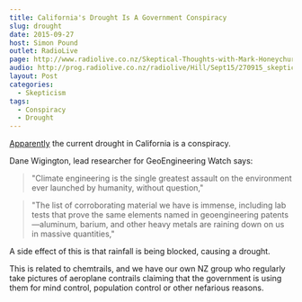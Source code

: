 ```yaml
---
title: California's Drought Is A Government Conspiracy
slug: drought
date: 2015-09-27
host: Simon Pound
outlet: RadioLive
page: http://www.radiolive.co.nz/Skeptical-Thoughts-with-Mark-Honeychurch/tabid/506/articleID/101151/Default.aspx
audio: http://prog.radiolive.co.nz/radiolive/Hill/Sept15/270915_skepticalthoughts.mp3
layout: Post
categories:
  - Skepticism
tags:
  - Conspiracy
  - Drought
---
```


[Apparently](http://sacramento.cbslocal.com/2015/09/22/growing-number-believe-californias-drought-is-a-government-conspiracy/) the current drought in California is a conspiracy.

<!-- more -->

Dane Wigington, lead researcher for GeoEngineering Watch says:

> "Climate engineering is the single greatest assault on the environment ever launched by humanity, without question,"

> "The list of corroborating material we have is immense, including lab tests that prove the same elements named in geoengineering patents—aluminum, barium, and other heavy metals are raining down on us in massive quantities,"

A side effect of this is that rainfall is being blocked, causing a drought.

This is related to chemtrails, and we have our own NZ group who regularly take pictures of aeroplane contrails claiming that the government is using them for mind control, population control or other nefarious reasons.
